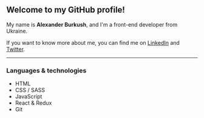 ## Welcome to my GitHub profile!

My name is **Alexander Burkush**, and I'm a front-end developer from Ukraine.

If you want to know more about me, you can find me on [LinkedIn](https://www.linkedin.com/in/alexander-burkush/) and [Twitter](https://twitter.com/alexburkush).

---

### Languages & technologies

* HTML
* CSS / SASS
* JavaScript
* React & Redux
* Git
